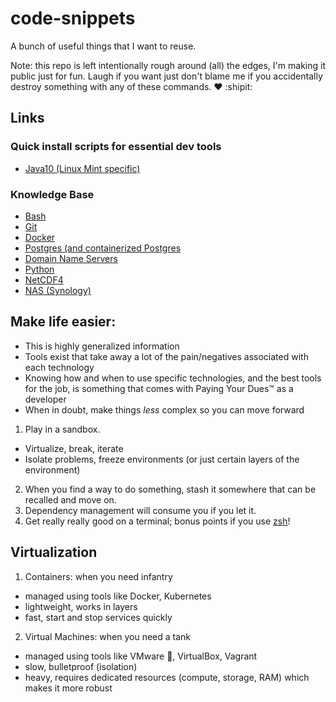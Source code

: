 # code-snippets

A bunch of useful things that I want to reuse.

Note: this repo is left intentionally rough around (all) the edges, I'm making it public just for fun. Laugh if you want just don't blame me if you accidentally destroy something with any of these commands. :heart: :shipit:


## Links
### Quick install scripts for essential dev tools
* [Java10 (Linux Mint specific)][11]

### Knowledge Base
* [Bash][3]
* [Git][7]
* [Docker][9]
* [Postgres (and containerized Postgres][8]
* [Domain Name Servers][4]
* [Python][5]
* [NetCDF4][6]
* [NAS (Synology)][10]

## Make life easier:
- This is highly generalized information
- Tools exist that take away a lot of the pain/negatives associated with each technology
- Knowing how and when to use specific technologies, and the best tools for the job, is something that comes with Paying Your Dues™ as a developer
- When in doubt, make things _less_ complex so you can move forward
1. Play in a sandbox.
  - Virtualize, break, iterate 
  - Isolate problems, freeze environments (or just certain layers of the environment)
2. When you find a way to do something, stash it somewhere that can be recalled and move on.
3. Dependency management will consume you if you let it.
4. Get really really good on a terminal; bonus points if you use [zsh][1]!

## Virtualization
1. Containers: when you need infantry
  - managed using tools like Docker, Kubernetes
  - lightweight, works in layers
  - fast, start and stop services quickly
2. Virtual Machines: when you need a tank
  - managed using tools like VMware :money_with_wings:, VirtualBox, Vagrant
  - slow, bulletproof (isolation)
  - heavy, requires dedicated resources (compute, storage, RAM) which makes it more robust
  
[0]: References
[1]: https://github.com/adaube/code-snippets/blob/master/oh-my-zsh.sh
[2]: https://github.com/adaube/code-snippets/blob/master/Dockerfile
[3]: https://github.com/adaube/code-snippets/blob/master/bash_snippets.sh
[4]: https://github.com/adaube/code-snippets/blob/master/fix_avahi_dot_local.md
[5]: https://github.com/adaube/code-snippets/blob/master/pandas-snippets.py
[6]: https://github.com/adaube/code-snippets/blob/master/create-netcd4.py
[7]: https://github.com/adaube/code-snippets/blob/master/git-diff-tricks
[8]: https://github.com/adaube/code-snippets/blob/master/postgres-docker.md
[9]: https://github.com/adaube/code-snippets/blob/master/docker.md
[10]: https://github.com/adaube/code-snippets/blob/master/nas.md
[11]: https://github.com/adaube/code-snippets/blob/master/java10-linux-mint.sh
